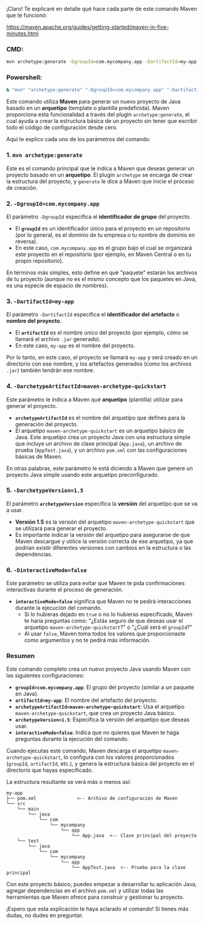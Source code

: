¡Claro! Te explicaré en detalle qué hace cada parte de este comando Maven que te funcionó:

https://maven.apache.org/guides/getting-started/maven-in-five-minutes.html

### CMD:

```bash
mvn archetype:generate -DgroupId=com.mycompany.app -DartifactId=my-app -DarchetypeArtifactId=maven-archetype-quickstart -DarchetypeVersion=1.5 -DinteractiveMode=false
```

### Powershell:

```bash
& "mvn" "archetype:generate" "-DgroupId=com.mycompany.app" "-DartifactId=my-app" "-DarchetypeArtifactId=maven-archetype-quickstart" "-DarchetypeVersion=1.5" "-DinteractiveMode=false"
```

Este comando utiliza **Maven** para generar un nuevo proyecto de Java basado en un **arquetipo** (template o plantilla predefinida). Maven proporciona esta funcionalidad a través del plugin `archetype:generate`, el cual ayuda a crear la estructura básica de un proyecto sin tener que escribir todo el código de configuración desde cero.

Aquí te explico cada uno de los parámetros del comando:

### 1. **`mvn archetype:generate`**

Este es el comando principal que le indica a Maven que deseas generar un proyecto basado en un **arquetipo**. El plugin `archetype` se encarga de crear la estructura del proyecto, y `generate` le dice a Maven que inicie el proceso de creación.

### 2. **`-DgroupId=com.mycompany.app`**

El parámetro `-DgroupId` especifica el **identificador de grupo** del proyecto. 

- El **`groupId`** es un identificador único para el proyecto en un repositorio (por lo general, es el dominio de tu empresa o tu nombre de dominio en reversa).
- En este caso, `com.mycompany.app` es el grupo bajo el cual se organizará este proyecto en el repositorio (por ejemplo, en Maven Central o en tu propio repositorio).
  
En términos más simples, esto define en qué "paquete" estarán los archivos de tu proyecto (aunque no es el mismo concepto que los paquetes en Java, es una especie de espacio de nombres).

### 3. **`-DartifactId=my-app`**

El parámetro `-DartifactId` especifica el **identificador del artefacto** o **nombre del proyecto**.

- El **`artifactId`** es el nombre único del proyecto (por ejemplo, cómo se llamará el archivo `.jar` generado).
- En este caso, `my-app` es el nombre del proyecto.

Por lo tanto, en este caso, el proyecto se llamará `my-app` y será creado en un directorio con ese nombre, y los artefactos generados (como los archivos `.jar`) también tendrán ese nombre.

### 4. **`-DarchetypeArtifactId=maven-archetype-quickstart`**

Este parámetro le indica a Maven qué **arquetipo** (plantilla) utilizar para generar el proyecto.

- **`archetypeArtifactId`** es el nombre del arquetipo que defines para la generación del proyecto.
- El arquetipo `maven-archetype-quickstart` es un arquetipo básico de Java. Este arquetipo crea un proyecto Java con una estructura simple que incluye un archivo de clase principal (`App.java`), un archivo de prueba (`AppTest.java`), y un archivo `pom.xml` con las configuraciones básicas de Maven.

En otras palabras, este parámetro le está diciendo a Maven que genere un proyecto Java simple usando este arquetipo preconfigurado.

### 5. **`-DarchetypeVersion=1.5`**

El parámetro **`archetypeVersion`** especifica la **versión** del arquetipo que se va a usar.

- **Versión 1.5** es la versión del arquetipo `maven-archetype-quickstart` que se utilizará para generar el proyecto.
- Es importante indicar la versión del arquetipo para asegurarse de que Maven descargue y utilice la versión correcta de ese arquetipo, ya que podrían existir diferentes versiones con cambios en la estructura o las dependencias.

### 6. **`-DinteractiveMode=false`**

Este parámetro se utiliza para evitar que Maven te pida confirmaciones interactivas durante el proceso de generación.

- **`interactiveMode=false`** significa que Maven no te pedirá interacciones durante la ejecución del comando. 
  - Si lo hubieras dejado en `true` o no lo hubieras especificado, Maven te haría preguntas como: "¿Estás seguro de que deseas usar el arquetipo `maven-archetype-quickstart`?" o "¿Cuál será el `groupId`?"
  - Al usar `false`, Maven toma todos los valores que proporcionaste como argumentos y no te pedirá más información.

### Resumen

Este comando completo crea un nuevo proyecto Java usando Maven con las siguientes configuraciones:

- **`groupId=com.mycompany.app`**: El grupo del proyecto (similar a un paquete en Java).
- **`artifactId=my-app`**: El nombre del artefacto del proyecto.
- **`archetypeArtifactId=maven-archetype-quickstart`**: Usa el arquetipo `maven-archetype-quickstart`, que crea un proyecto Java básico.
- **`archetypeVersion=1.5`**: Especifica la versión del arquetipo que deseas usar.
- **`interactiveMode=false`**: Indica que no quieres que Maven te haga preguntas durante la ejecución del comando.

Cuando ejecutas este comando, Maven descarga el arquetipo `maven-archetype-quickstart`, lo configura con los valores proporcionados (`groupId`, `artifactId`, etc.), y genera la estructura básica del proyecto en el directorio que hayas especificado.

La estructura resultante se verá más o menos así:

```
my-app
├── pom.xml               <-- Archivo de configuración de Maven
└── src
    └── main
        └── java
            └── com
                └── mycompany
                    └── app
                        └── App.java  <-- Clase principal del proyecto
    └── test
        └── java
            └── com
                └── mycompany
                    └── app
                        └── AppTest.java  <-- Prueba para la clase principal
```

Con este proyecto básico, puedes empezar a desarrollar tu aplicación Java, agregar dependencias en el archivo `pom.xml` y utilizar todas las herramientas que Maven ofrece para construir y gestionar tu proyecto.

¡Espero que esta explicación te haya aclarado el comando! Si tienes más dudas, no dudes en preguntar.